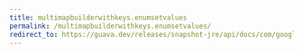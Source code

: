 ```yaml
---
title: multimapbuilderwithkeys.enumsetvalues
permalink: /multimapbuilderwithkeys.enumsetvalues/
redirect_to: https://guava.dev/releases/snapshot-jre/api/docs/com/google/common/collect/MultimapBuilder.MultimapBuilderWithKeys.html#enumSetValues-java.lang.Class-
---
```

